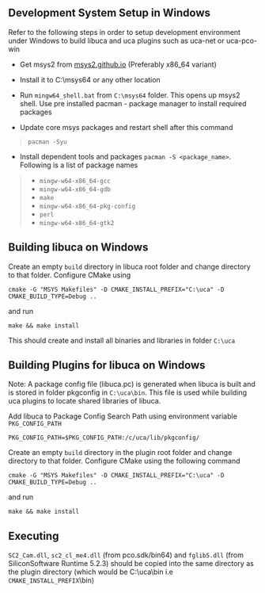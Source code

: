 ## Development System Setup in Windows

Refer to the following steps in order to setup development environment under
Windows to build libuca and uca plugins such as uca-net or uca-pco-win

* Get msys2 from [msys2.github.io](https://msys2.github.io/) (Preferably x86_64 variant)
* Install it to C:\msys64 or any other location
* Run `mingw64_shell.bat` from `C:\msys64` folder. This opens up msys2 shell.
  Use pre installed pacman - package manager to install required packages

* Update core msys packages and restart shell after this command
> `pacman -Syu`

* Install dependent tools and packages `pacman -S <package_name>`. Following is a list of package names
> * `mingw-w64-x86_64-gcc`
> * `mingw-w64-x86_64-gdb`
> * `make`
> * `mingw-w64-x86_64-pkg-config`
> * `perl`
> * `mingw-w64-x86_64-gtk2`

## Building libuca on Windows

Create an empty `build` directory in libuca root folder and change directory to
that folder. Configure CMake using

    cmake -G "MSYS Makefiles" -D CMAKE_INSTALL_PREFIX="C:\uca" -D CMAKE_BUILD_TYPE=Debug ..

and run

    make && make install

This should create and install all binaries and libraries in folder `C:\uca`

## Building Plugins for libuca on Windows

Note: A package config file (libuca.pc) is generated when libuca is built and is
stored in folder pkgconfig in `C:\uca\bin`. This file is used while building uca
plugins to locate shared libraries of libuca.

Add libuca to Package Config Search Path using environment variable `PKG_CONFIG_PATH`

    PKG_CONFIG_PATH=$PKG_CONFIG_PATH:/c/uca/lib/pkgconfig/

Create an empty `build` directory in the plugin root folder and change directory
to that folder. Configure CMake using the following command

    cmake -G "MSYS Makefiles" -D CMAKE_INSTALL_PREFIX="C:\uca" -D CMAKE_BUILD_TYPE=Debug ..

and run

    make && make install

## Executing

`SC2_Cam.dll`, `sc2_cl_me4.dll` (from pco.sdk/bin64) and `fglib5.dll` (from
SiliconSoftware Runtime 5.2.3) should be copied into the same directory as the
plugin directory (which would be C:\uca\bin i.e `CMAKE_INSTALL_PREFIX`\bin)
